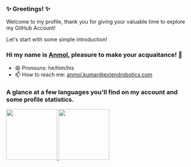 ### ✨ Greetings! ✨ 

Welcome to my profile, thank you for giving your valuable time to explore my GitHub Account!

Let's start with some simple introduction!

### Hi my name is [Anmol](https://www.anmolkumar.me), pleasure to make your acquaitance! 👋

- 😄 Pronouns: he/him/his
- 📫 How to reach me: anmol.kumar@extendrobotics.com


### A glance at a few languages you'll find on my account and some profile statistics.

<a href="https://github.com/AnmolKumarER"><img height="137px" src="https://github-readme-stats.vercel.app/api?username=AnmolKumarER&hide_title=true&hide_border=true&show_icons=true&include_all_commits=true&count_private=true&line_height=21&text_color=000&icon_color=000&bg_color=0,ea6161,ffc64d,fffc4d,52fa5a&theme=graywhite" />
  <img height="137px" src="https://github-readme-stats.vercel.app/api/top-langs/?username=AnmolKumarER&hide=html&hide_title=true&hide_border=true&layout=compact&langs_count=6&exclude_repo=comp426,Redventures-Movie-Quotes&text_color=000&icon_color=fff&bg_color=0,52fa5a,4dfcff,c64dff&theme=graywhite" /></a>
